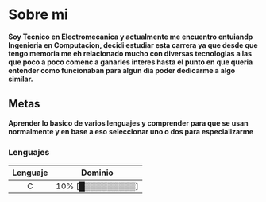 # Sobre mi

**Soy Tecnico en Electromecanica y actualmente me encuentro entuiandp Ingenieria en Computacion, decidi estudiar esta carrera ya que desde que tengo memoria me eh relacionado mucho con diversas tecnologias a las que poco a poco comenc a ganarles interes hasta el punto en que queria entender como funcionaban para algun dia poder dedicarme a algo similar.**

## Metas

**Aprender lo basico de varios lenguajes y comprender para que se usan normalmente y en base a eso seleccionar uno o dos para especializarme**

### Lenguajes

| Lenguaje  | Dominio           |
|   :---:   | ----------------  |
|     C     | 10% [█▒▒▒▒▒▒▒▒▒]  |
